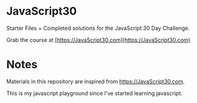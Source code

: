 ﻿# JavaScript30

Starter Files + Completed solutions for the JavaScript 30 Day Challenge.

Grab the course at [https://JavaScript30.com](https://JavaScript30.com)

# Notes

Materials in this repository are inspired from https://JavaScript30.com.

This is my javascript playground since I've started learning javascript.
